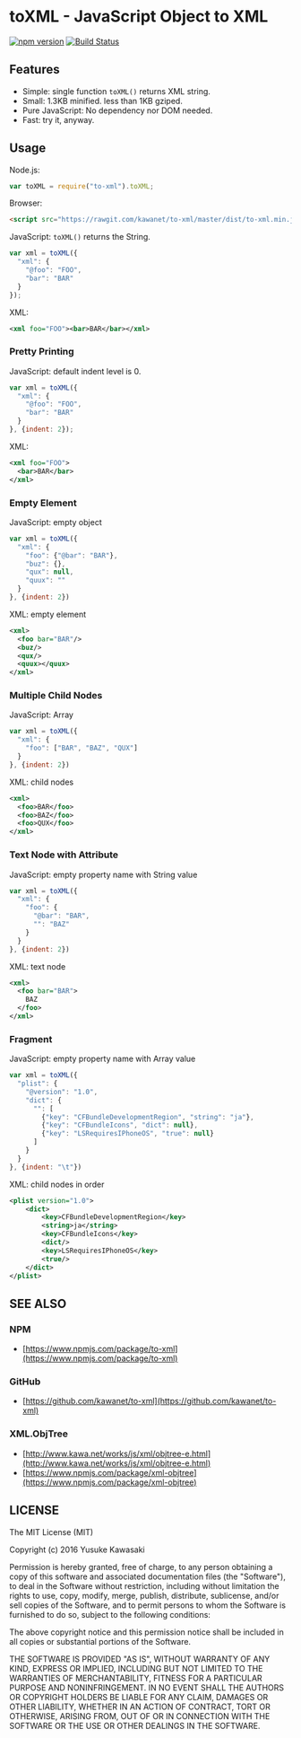 # toXML - JavaScript Object to XML

[![npm version](https://badge.fury.io/js/to-xml.svg)](http://badge.fury.io/js/to-xml) [![Build Status](https://travis-ci.org/kawanet/to-xml.svg?branch=master)](https://travis-ci.org/kawanet/to-xml)

## Features

- Simple: single function `toXML()` returns XML string.
- Small: 1.3KB minified. less than 1KB gziped.
- Pure JavaScript: No dependency nor DOM needed.
- Fast: try it, anyway.

## Usage

Node.js:

```js
var toXML = require("to-xml").toXML;
```

Browser:

```html
<script src="https://rawgit.com/kawanet/to-xml/master/dist/to-xml.min.js"></script>
````

JavaScript: `toXML()` returns the String.

```js
var xml = toXML({
  "xml": {
    "@foo": "FOO",
    "bar": "BAR"
  }
});
```

XML:

```xml
<xml foo="FOO"><bar>BAR</bar></xml>
```

### Pretty Printing

JavaScript: default indent level is 0.

```js
var xml = toXML({
  "xml": {
    "@foo": "FOO",
    "bar": "BAR"
  }
}, {indent: 2});
```

XML:

```xml
<xml foo="FOO">
  <bar>BAR</bar>
</xml>
````

### Empty Element

JavaScript: empty object

```js
var xml = toXML({
  "xml": {
    "foo": {"@bar": "BAR"},
    "buz": {},
    "qux": null,
    "quux": ""
  }
}, {indent: 2})
```

XML: empty element

```xml
<xml>
  <foo bar="BAR"/>
  <buz/>
  <qux/>
  <quux></quux>
</xml>
```

### Multiple Child Nodes

JavaScript: Array 

```js
var xml = toXML({
  "xml": {
    "foo": ["BAR", "BAZ", "QUX"]
  }
}, {indent: 2})
```

XML: child nodes

```xml
<xml>
  <foo>BAR</foo>
  <foo>BAZ</foo>
  <foo>QUX</foo>
</xml>
```

### Text Node with Attribute

JavaScript: empty property name with String value

```js
var xml = toXML({
  "xml": {
    "foo": {
      "@bar": "BAR",
      "": "BAZ"
    }
  }
}, {indent: 2})
```

XML: text node

```xml
<xml>
  <foo bar="BAR">
    BAZ
  </foo>
</xml>
```

### Fragment

JavaScript: empty property name with Array value

```js
var xml = toXML({
  "plist": {
    "@version": "1.0",
    "dict": {
      "": [
        {"key": "CFBundleDevelopmentRegion", "string": "ja"},
        {"key": "CFBundleIcons", "dict": null},
        {"key": "LSRequiresIPhoneOS", "true": null}
      ]
    }
  }
}, {indent: "\t"})
```

XML: child nodes in order

```xml
<plist version="1.0">
	<dict>
		<key>CFBundleDevelopmentRegion</key>
		<string>ja</string>
		<key>CFBundleIcons</key>
		<dict/>
		<key>LSRequiresIPhoneOS</key>
		<true/>
	</dict>
</plist>
```

## SEE ALSO

### NPM

- [https://www.npmjs.com/package/to-xml](https://www.npmjs.com/package/to-xml)

### GitHub

- [https://github.com/kawanet/to-xml](https://github.com/kawanet/to-xml)

### XML.ObjTree

- [http://www.kawa.net/works/js/xml/objtree-e.html](http://www.kawa.net/works/js/xml/objtree-e.html)
- [https://www.npmjs.com/package/xml-objtree](https://www.npmjs.com/package/xml-objtree)

## LICENSE

The MIT License (MIT)

Copyright (c) 2016 Yusuke Kawasaki

Permission is hereby granted, free of charge, to any person obtaining a copy
of this software and associated documentation files (the "Software"), to deal
in the Software without restriction, including without limitation the rights
to use, copy, modify, merge, publish, distribute, sublicense, and/or sell
copies of the Software, and to permit persons to whom the Software is
furnished to do so, subject to the following conditions:

The above copyright notice and this permission notice shall be included in all
copies or substantial portions of the Software.

THE SOFTWARE IS PROVIDED "AS IS", WITHOUT WARRANTY OF ANY KIND, EXPRESS OR
IMPLIED, INCLUDING BUT NOT LIMITED TO THE WARRANTIES OF MERCHANTABILITY,
FITNESS FOR A PARTICULAR PURPOSE AND NONINFRINGEMENT. IN NO EVENT SHALL THE
AUTHORS OR COPYRIGHT HOLDERS BE LIABLE FOR ANY CLAIM, DAMAGES OR OTHER
LIABILITY, WHETHER IN AN ACTION OF CONTRACT, TORT OR OTHERWISE, ARISING FROM,
OUT OF OR IN CONNECTION WITH THE SOFTWARE OR THE USE OR OTHER DEALINGS IN THE
SOFTWARE.
